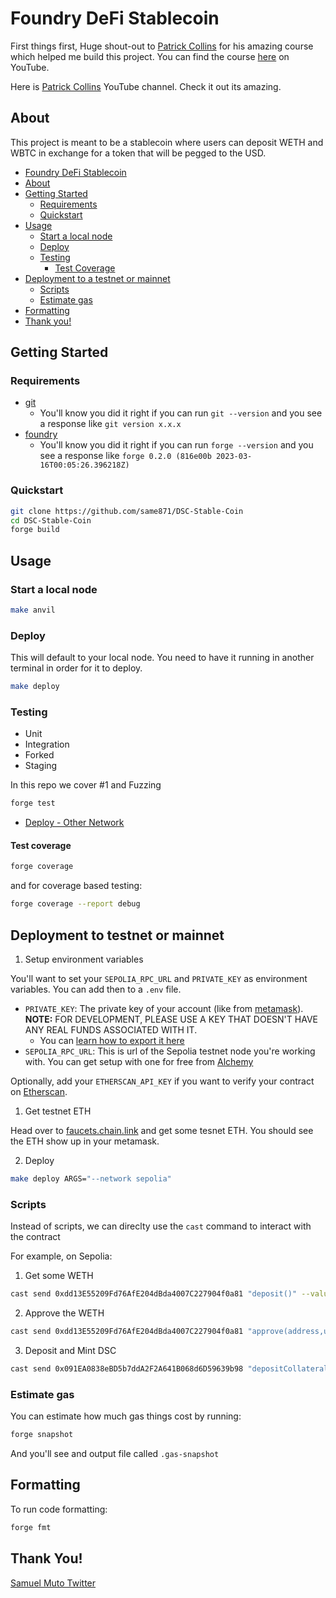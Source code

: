 # Foundry DeFi Stablecoin

First things first, Huge shout-out to [Patrick Collins](https://twitter.com/PatrickAlphaC) for his amazing course which helped me build this project. You can find the course [here](https://youtube.com/) on YouTube.

Here is [Patrick Collins](https://www.youtube.com/channel/UCn-3f8tw_E1jZvhuHatROwA) YouTube channel. Check it out its amazing.

## About

This project is meant to be a stablecoin where users can deposit WETH and WBTC in exchange for a token that will be pegged to the USD.

- [Foundry DeFi Stablecoin](#foundry-defi-stablecoin)
- [About](#about)
- [Getting Started](#getting-started)
  - [Requirements](#requirements)
  - [Quickstart](#quickstart)
- [Usage](#usage)
  - [Start a local node](#start-a-local-node)
  - [Deploy](#deploy)
  - [Testing](#testing)
    - [Test Coverage](#test-coverage)
- [Deployment to a testnet or mainnet](#deployment-to-testnet-or-mainnet)
  - [Scripts](#scripts)
  - [Estimate gas](#estimate-gas)
- [Formatting](#formatting)
- [Thank you!](#thank-you)

## Getting Started

### Requirements

- [git](https://git-scm.com/book/en/v2/Getting-Started-Installing-Git)
  - You'll know you did it right if you can run `git --version` and you see a response like `git version x.x.x`
- [foundry](https://getfoundry.sh/)
  - You'll know you did it right if you can run `forge --version` and you see a response like `forge 0.2.0 (816e00b 2023-03-16T00:05:26.396218Z)`

### Quickstart

```bash
git clone https://github.com/same871/DSC-Stable-Coin
cd DSC-Stable-Coin
forge build
```

## Usage

### Start a local node

```bash
make anvil
```

### Deploy

This will default to your local node. You need to have it running in another terminal in order for it to deploy.

```bash
make deploy
```

### Testing

- Unit
- Integration
- Forked
- Staging

In this repo we cover #1 and Fuzzing

```bash
forge test
```

- [Deploy - Other Network](#deployment-to-testnet-or-mainnet)

#### Test coverage

```bash
forge coverage
```

and for coverage based testing:

```bash
forge coverage --report debug
```

## Deployment to testnet or mainnet

1. Setup environment variables

You'll want to set your `SEPOLIA_RPC_URL` and `PRIVATE_KEY` as environment variables. You can add then to a `.env` file.

- `PRIVATE_KEY`: The private key of your account (like from [metamask](https://metamask.io/)). **NOTE:** FOR DEVELOPMENT, PLEASE USE A KEY THAT DOESN'T HAVE ANY REAL FUNDS ASSOCIATED WITH IT.
  - You can [learn how to export it here](https://metamask.zendesk.com/hc/en-us/articles/360015289632-How-to-Export-an-Account-Private-Key)
- `SEPOLIA_RPC_URL`: This is url of the Sepolia testnet node you're working with. You can get setup with one for free from [Alchemy](https://alchemy.com/?a=673c802981)

Optionally, add your `ETHERSCAN_API_KEY` if you want to verify your contract on [Etherscan](https://etherscan.io/).

1. Get testnet ETH

Head over to [faucets.chain.link](https://faucets.chain.link/) and get some tesnet ETH. You should see the ETH show up in your metamask.

2. Deploy

```bash
make deploy ARGS="--network sepolia"
```

### Scripts

Instead of scripts, we can direclty use the `cast` command to interact with the contract

For example, on Sepolia:

1. Get some WETH

```bash
cast send 0xdd13E55209Fd76AfE204dBda4007C227904f0a81 "deposit()" --value 0.1ether --rpc-url $SEPOLIA_RPC_URL --private-key $PRIVATE_KEY
```

2. Approve the WETH

```bash
cast send 0xdd13E55209Fd76AfE204dBda4007C227904f0a81 "approve(address,uint256)" 0x091EA0838eBD5b7ddA2F2A641B068d6D59639b98 1000000000000000000 --rpc-url $SEPOLIA_RPC_URL --private-key $PRIVATE_KEY
```

3. Deposit and Mint DSC

```bash
cast send 0x091EA0838eBD5b7ddA2F2A641B068d6D59639b98 "depositCollateralAndMintDsc(address,uint256,uint256)" 0xdd13E55209Fd76AfE204dBda4007C227904f0a81 100000000000000000 10000000000000000 --rpc-url $SEPOLIA_RPC_URL --private-key $PRIVATE_KEY
```

### Estimate gas

You can estimate how much gas things cost by running:

```bash
forge snapshot
```

And you'll see and output file called `.gas-snapshot`

## Formatting

To run code formatting:

```bash
forge fmt
```

## Thank You!

[Samuel Muto Twitter](https://twitter.com/muto_takudzwa)
